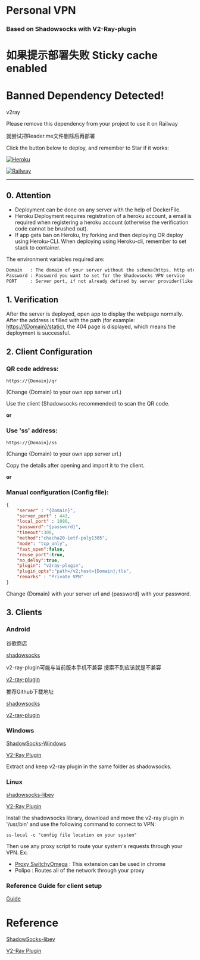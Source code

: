 # Personal VPN
### Based on Shadowsocks with V2-Raу-plugin

如果提示部署失败
Sticky cache enabled
====================================
Banned Dependency Detected!
====================================
 
v2ray
 
Please remove this dependency from your project to use it on Railway

就尝试把Reader.me文件删除后再部署


Click the button below to deploy, and remember to Star if it works:

[![Heroku](https://www.herokucdn.com/deploy/button.png)](https://heroku.com/deploy)

[![Railway](https://railway.app/button.svg)](https://railway.app/new/template/zN4vrb)

---

## 0. Attention

- Deployment can be done on any server with the help of DockerFile. 
- Heroku Deployment requires registration of a heroku account, a email is required when registering a heroku account (otherwise the verification code cannot be brushed out). 
- If app gets ban on Heroku, try forking and then deploying OR deploy using Heroku-CLI. When deploying using Heroku-cli, remember to set stack to container.

The environment variables required are:
```txt
Domain   : The domain of your server without the schema(https, http etc). Ex: test.com, not https://test.com
Password : Password you want to set for the Shadowsocks VPN service
PORT	 : Server port, if not already defined by server provider(like Heroku,Railway provides)
```

## 1. Verification

After the server is deployed, open app to display the webpage normally. After the address is filled with the path (for example: <https://{Domain}/static>), the 404 page is displayed, which means the deployment is successful.

## 2. Client Configuration

### QR code address: 
``` 
https://{Domain}/qr 
```

(Change {Domain} to your own app server url.)

Use the client (Shadowsocks recommended) to scan the QR code.

**or**

### Use 'ss' address: 
```
https://{Domain}/ss
```
(Change {Domain} to your own app server url.)

Copy the details after opening and import it to the client.

**or**

### Manual configuration (Config file):

```json
{
	"server" : "{Domain}",
	"server_port" : 443,
	"local_port" : 1080,
	"password":"{password}",
	"timeout":300,
	"method":"chacha20-ietf-poly1305",
	"mode": "tcp_only",
	"fast_open":false,
	"reuse_port":true,
	"no_delay":true,
	"plugin": "v2raу-plugin",
	"plugin_opts":"path=/v2;host={Domain};tls",
	"remarks" : "Private VPN"
}
```
Change {Domain} with your server url and {password} with your password.

## 3. Clients

### Android 

谷歌商店

[shadowsocks](https://play.google.com/store/apps/details?id=com.github.shadowsocks&hl=en_IN&gl=US)

v2-raу-plugin可能与当前版本手机不兼容 搜索不到应该就是不兼容

[v2-raу-plugin](http://bit.ly/3g5QjkP)

推荐Github下载地址

[shadowsocks](https://github.com/shadowsocks/shadowsocks-android)

[v2-raу-plugin](https://github.com/shadowsocks/v2ray-plugin)

### Windows

[ShadowSocks-Windows](https://github.com/shadowsocks/shadowsocks-windows/releases/download/4.4.1.0/Shadowsocks-4.4.1.0.zip)

[V2-Raу Plugin](http://bit.ly/3Ew0pER)

Extract and keep v2-raу plugin in the same folder as shadowsocks.

### Linux

[shadowsocks-libev](https://github.com/shadowsocks/shadowsocks-libev)

[V2-Raу Plugin](http://bit.ly/3Ah7O8B)

Install the shadowsocks library, download and move the v2-raу plugin in '/usr/bin' and use the following command to connect to VPN:
```
ss-local -c "config file location on your system"
```
Then use any proxy script to route your system's requests through your VPN.
Ex:
- [Proxy SwitchyOmega](https://chrome.google.com/webstore/detail/proxy-switchyomega/padekgcemlokbadohgkifijomclgjgif?hl=en) : This extension can be used in chrome
- Polipo : Routes all of the network through your proxy

### Reference Guide for client setup
[Guide](https://zhaorengui.github.io/network/software/2018/08/10/shadowsocks-switchyOmega-en/)

# Reference

[ShadowSocks-libev](https://hub.docker.com/r/shadowsocks/shadowsocks-libev)

[V2-Ray Plugin](http://bit.ly/3tyt2uJ)

